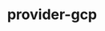 ---
title: provider-gcp
toc: true
weight: 405
indent: true
redirect_to: https://doc.crds.dev/github.com/crossplane/provider-gcp
---